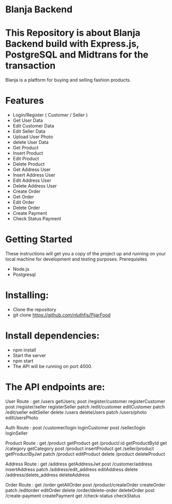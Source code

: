 # Blanja Backend

# This Repository is about Blanja Backend build with Express.js, PostgreSQL and Midtrans for the transaction

Blanja is a platform for buying and selling fashion products.

# Features

- Login/Register ( Customer / Seller )
- Get User Data
- Edit Customer Data
- Edit Seller Data
- Upload User Photo
- delete User Data
- Get Product
- Insert Product
- Edit Product
- Delete Product
- Get Address User
- Insert Address User
- Edit Address User
- Delete Address User
- Create Order
- Get Order
- Edit Order
- Delete Order
- Create Payment
- Check Status Payment

# Getting Started

These instructions will get you a copy of the project up and running on your local machine for development and testing purposes.
Prerequisites

- Node.js
- Postgresql

# Installing:

- Clone the repository
- git clone https://github.com/nluthfis/PijarFood

# Install dependencies:

- npm install
- Start the server
- npm start
- The API will be running on port 4000.

# The API endpoints are:

User Route :
get /users getUsers;
post /register/customer registerCustomer
post /register/seller registerSeller
patch /edit/customer editCustomer
patch /edit/seller editSeller
delete /users deleteUsers
patch /users/photo editUsersPhoto

Auth Route :
post /customer/login loginCustomer
post /seller/login loginSeller

Product Route :
get /product getProduct
get /product/:id getProductById
get /category getCategory
post /product insertProduct
get /seller/product getProductByJwt
patch /product editProduct
delete /product deleteProduct

Address Route :
get /address getAddressJwt
post /customer/address insertAddress
patch /address/edit_address editAddress
delete /address/delete_address deleteAddress

Order Route :
get /order getAllOrder
post /product/createOrder createOrder
patch /editorder editOrder
delete /order/delete-order deleteOrder
post /create-payment createPayment
get /check-status checkStatus
